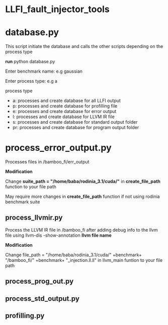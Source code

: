 # LLFI_fault_injector_tools

# database.py

This script initiate the database and calls the other scripts depending on the process type

**run** python database.py

Enter benchmark name: e.g gaussian

Enter process type: e.g a

process type

- a: processes and create database for all LLFI output
- p: processes and create database for profilling file
- e: processes and create database for error output
- l: processes and create database for LLVM IR file
- s: processes and create database for standard output folder
- pr: processes and create database for program output folder


# process_error_output.py

Processes files in /bamboo_fi/err_output

**Modification** 

Change **suite_path = "/home/baba/rodinia_3.1/cuda/"** in **create_file_path**  function to your file path

May require more changes in **create_file_path** function if not using rodinia benchmark suite

## process_llvmir.py

Process the LLVM IR file in /bamboo_fi after adding debug info to the llvm file using llvm-dis -show-annotation **llvm file name**

**Modification** 

 Change file_path = "/home/baba/rodinia_3.1/cuda/" +benchmark+ "/bamboo_fi/" +benchmark+ "_injection.ll.ll" in llvm_main funtion to your file path

## process_prog_out.py

## process_std_output.py

## profilling.py
